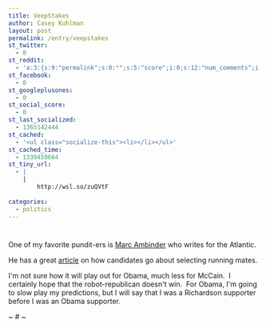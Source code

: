 ```yaml
---
title: VeepStakes
author: Casey Kuhlman
layout: post
permalink: /entry/veepstakes
st_twitter:
  - 0
st_reddit:
  - 'a:3:{s:9:"permalink";s:0:"";s:5:"score";i:0;s:12:"num_comments";i:0;}'
st_facebook:
  - 0
st_googleplusones:
  - 0
st_social_score:
  - 0
st_last_socialized:
  - 1365142444
st_cached:
  - '<ul class="socialize-this"><li></li></ul>'
st_cached_time:
  - 1330459664
st_tiny_url:
  - |
    |
        http://wsl.so/zuQVtF
        
categories:
  - politics
---
```

# 

One of my favorite pundit-ers is [Marc Ambinder][1] who writes for the Atlantic.

 [1]: http://marcambinder.theatlantic.com/

He has a great [article][2] on how candidates go about selecting running mates.  

 [2]: http://marcambinder.theatlantic.com/cgi-bin/mt/mt-tb.cgi/21712

I'm not sure how it will play out for Obama, much less for McCain.  I certainly hope that the robot-republican doesn't win.  For Obama, I'm going to slow play my predictions, but I will say that I was a Richardson supporter before I was an Obama supporter.

~ # ~